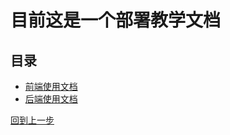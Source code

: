 # 目前这是一个部署教学文档

## 目录

- [前端使用文档](./frontend/README.md)
- [后端使用文档](./backend/README.md)

[回到上一步](../README.md/#快捷使用说明)